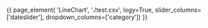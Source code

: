 {{ page_element(
    'LineChart',
    './test.csv',
    logy=True,
    slider_columns=['dateslider'],
    dropdown_columns=['category'])
}}
